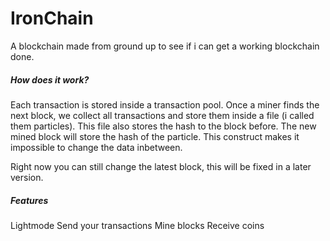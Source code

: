 # IronChain

A blockchain made from ground up to see if i can get a working blockchain done.





##### How does it work?

Each transaction is stored inside a transaction pool. Once a miner finds the next block, we collect all transactions and store them inside a file (i called them particles). This file also stores the hash to the block before. The new mined block will store the hash of the particle. This construct makes it impossible to change the data inbetween. 

Right now you can still change the latest block, this will be fixed in a later version.

##### Features

Lightmode
Send your transactions
Mine blocks
Receive coins


